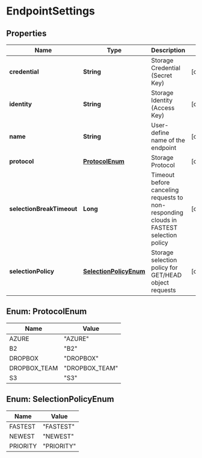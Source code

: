 
# EndpointSettings

## Properties
Name | Type | Description | Notes
------------ | ------------- | ------------- | -------------
**credential** | **String** | Storage Credential (Secret Key) |  [optional]
**identity** | **String** | Storage Identity (Access Key) |  [optional]
**name** | **String** | User-define name of the endpoint |  [optional]
**protocol** | [**ProtocolEnum**](#ProtocolEnum) | Storage Protocol |  [optional]
**selectionBreakTimeout** | **Long** | Timeout before canceling requests to non-responding clouds in FASTEST selection policy |  [optional]
**selectionPolicy** | [**SelectionPolicyEnum**](#SelectionPolicyEnum) | Storage selection policy for GET/HEAD object requests |  [optional]


<a name="ProtocolEnum"></a>
## Enum: ProtocolEnum
Name | Value
---- | -----
AZURE | &quot;AZURE&quot;
B2 | &quot;B2&quot;
DROPBOX | &quot;DROPBOX&quot;
DROPBOX_TEAM | &quot;DROPBOX_TEAM&quot;
S3 | &quot;S3&quot;


<a name="SelectionPolicyEnum"></a>
## Enum: SelectionPolicyEnum
Name | Value
---- | -----
FASTEST | &quot;FASTEST&quot;
NEWEST | &quot;NEWEST&quot;
PRIORITY | &quot;PRIORITY&quot;




